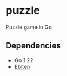 # puzzle

Puzzle game in Go

## Dependencies
- Go 1.22
- [Ebiten](https://github.com/hajimehoshi/ebiten/v2)
